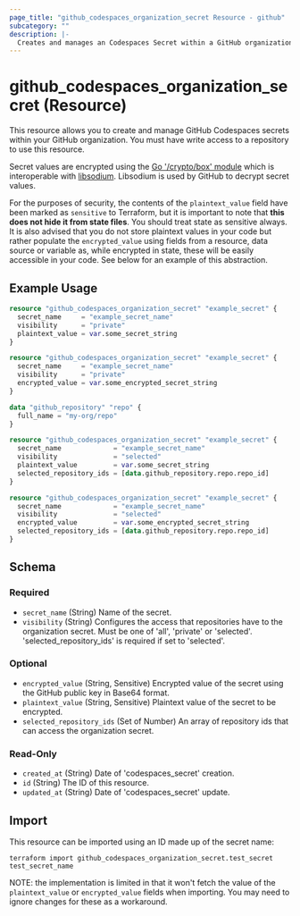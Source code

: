 ```yaml
---
page_title: "github_codespaces_organization_secret Resource - github"
subcategory: ""
description: |-
  Creates and manages an Codespaces Secret within a GitHub organization
---
```


# github_codespaces_organization_secret (Resource)

This resource allows you to create and manage GitHub Codespaces secrets within your GitHub organization. You must have write access to a repository to use this resource.

Secret values are encrypted using the [Go '/crypto/box' module](https://godoc.org/golang.org/x/crypto/nacl/box) which is interoperable with [libsodium](https://libsodium.gitbook.io/doc/). Libsodium is used by GitHub to decrypt secret values.

For the purposes of security, the contents of the `plaintext_value` field have been marked as `sensitive` to Terraform, but it is important to note that **this does not hide it from state files**. You should treat state as sensitive always. It is also advised that you do not store plaintext values in your code but rather populate the `encrypted_value` using fields from a resource, data source or variable as, while encrypted in state, these will be easily accessible in your code. See below for an example of this abstraction.

## Example Usage

```terraform
resource "github_codespaces_organization_secret" "example_secret" {
  secret_name     = "example_secret_name"
  visibility      = "private"
  plaintext_value = var.some_secret_string
}

resource "github_codespaces_organization_secret" "example_secret" {
  secret_name     = "example_secret_name"
  visibility      = "private"
  encrypted_value = var.some_encrypted_secret_string
}
```

```terraform
data "github_repository" "repo" {
  full_name = "my-org/repo"
}

resource "github_codespaces_organization_secret" "example_secret" {
  secret_name             = "example_secret_name"
  visibility              = "selected"
  plaintext_value         = var.some_secret_string
  selected_repository_ids = [data.github_repository.repo.repo_id]
}

resource "github_codespaces_organization_secret" "example_secret" {
  secret_name             = "example_secret_name"
  visibility              = "selected"
  encrypted_value         = var.some_encrypted_secret_string
  selected_repository_ids = [data.github_repository.repo.repo_id]
}
```

<!-- schema generated by tfplugindocs -->
## Schema

### Required

- `secret_name` (String) Name of the secret.
- `visibility` (String) Configures the access that repositories have to the organization secret. Must be one of 'all', 'private' or 'selected'. 'selected_repository_ids' is required if set to 'selected'.

### Optional

- `encrypted_value` (String, Sensitive) Encrypted value of the secret using the GitHub public key in Base64 format.
- `plaintext_value` (String, Sensitive) Plaintext value of the secret to be encrypted.
- `selected_repository_ids` (Set of Number) An array of repository ids that can access the organization secret.

### Read-Only

- `created_at` (String) Date of 'codespaces_secret' creation.
- `id` (String) The ID of this resource.
- `updated_at` (String) Date of 'codespaces_secret' update.

## Import

This resource can be imported using an ID made up of the secret name:

```shell
terraform import github_codespaces_organization_secret.test_secret test_secret_name
```

NOTE: the implementation is limited in that it won't fetch the value of the `plaintext_value` or `encrypted_value` fields when importing. You may need to ignore changes for these as a workaround.
